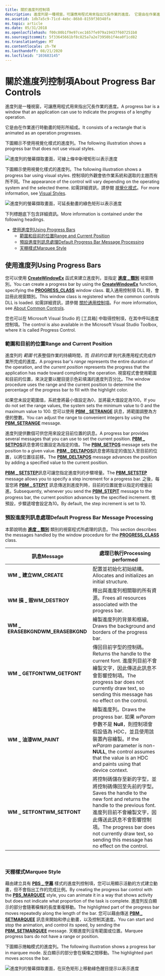 ```yaml
---
title: 關於進度列控制項
description: 進度列是一種視窗，可讓應用程式用來指出冗長作業的進度。 它是由在作業進行時動畫的矩形所組成。
ms.assetid: 1db7a5c9-71cd-4ebc-86b8-8159f30348fa
ms.topic: article
ms.date: 05/31/2018
ms.openlocfilehash: f00c80b1f9e97cec1657fe979a19437f607251b8
ms.sourcegitcommit: 5f33645661bf8c825a7a2e73950b1f4ea0f1cd82
ms.translationtype: MT
ms.contentlocale: zh-TW
ms.lasthandoff: 08/21/2020
ms.locfileid: "103683145"
---
```

# <a name="about-progress-bar-controls"></a><span data-ttu-id="02e94-104">關於進度列控制項</span><span class="sxs-lookup"><span data-stu-id="02e94-104">About Progress Bar Controls</span></span>

<span data-ttu-id="02e94-105">進度列是一種視窗，可讓應用程式用來指出冗長作業的進度。</span><span class="sxs-lookup"><span data-stu-id="02e94-105">A progress bar is a window that an application can use to indicate the progress of a lengthy operation.</span></span>

<span data-ttu-id="02e94-106">它是由在作業進行時動畫的矩形所組成。</span><span class="sxs-lookup"><span data-stu-id="02e94-106">It consists of a rectangle that is animated as an operation progresses.</span></span>

<span data-ttu-id="02e94-107">下圖顯示不使用視覺化樣式的進度列。</span><span class="sxs-lookup"><span data-stu-id="02e94-107">The following illustration shows a progress bar that does not use visual styles.</span></span>

![進度列的螢幕擷取畫面，可線上條中新增矩形以表示進度](images/pb-oldstyle.png)

<span data-ttu-id="02e94-109">下圖顯示使用視覺化樣式的進度列。</span><span class="sxs-lookup"><span data-stu-id="02e94-109">The following illustration shows a progress bar using visual styles.</span></span> <span data-ttu-id="02e94-110">控制項的外觀會依作業系統和選取的主題而有所不同。</span><span class="sxs-lookup"><span data-stu-id="02e94-110">The appearance of the control will vary depending on the operating system and the selected theme.</span></span> <span data-ttu-id="02e94-111">如需詳細資訊，請參閱 [視覺化樣式](themes-overview.md)。</span><span class="sxs-lookup"><span data-stu-id="02e94-111">For more information, see [Visual Styles](themes-overview.md).</span></span>

![進度列的螢幕擷取畫面，可延長動畫的綠色矩形以表示進度](images/pb-newstyle.png)

<span data-ttu-id="02e94-113">下列標題底下包含詳細資訊。</span><span class="sxs-lookup"><span data-stu-id="02e94-113">More information is contained under the following headings.</span></span>

-   [<span data-ttu-id="02e94-114">使用進度列</span><span class="sxs-lookup"><span data-stu-id="02e94-114">Using Progress Bars</span></span>](#using-progress-bars)
    -   [<span data-ttu-id="02e94-115">範圍和目前的位置</span><span class="sxs-lookup"><span data-stu-id="02e94-115">Range and Current Position</span></span>](#range-and-current-position)
    -   [<span data-ttu-id="02e94-116">預設進度列訊息處理</span><span class="sxs-lookup"><span data-stu-id="02e94-116">Default Progress Bar Message Processing</span></span>](#default-progress-bar-message-processing)
    -   [<span data-ttu-id="02e94-117">天棚樣式</span><span class="sxs-lookup"><span data-stu-id="02e94-117">Marquee Style</span></span>](#marquee-style)

## <a name="using-progress-bars"></a><span data-ttu-id="02e94-118">使用進度列</span><span class="sxs-lookup"><span data-stu-id="02e94-118">Using Progress Bars</span></span>

<span data-ttu-id="02e94-119">您可以使用 [**CreateWindowEx**](/windows/desktop/api/winuser/nf-winuser-createwindowexa) 函式來建立進度列，並指定 [**進度 \_ 類別**](common-control-window-classes.md) 視窗類別。</span><span class="sxs-lookup"><span data-stu-id="02e94-119">You can create a progress bar by using the [**CreateWindowEx**](/windows/desktop/api/winuser/nf-winuser-createwindowexa) function, specifying the [**PROGRESS\_CLASS**](common-control-window-classes.md) window class.</span></span> <span data-ttu-id="02e94-120">載入通用控制項 DLL 時，會註冊此視窗類別。</span><span class="sxs-lookup"><span data-stu-id="02e94-120">This window class is registered when the common controls DLL is loaded.</span></span> <span data-ttu-id="02e94-121">如需詳細資訊，請參閱 [關於通用控制項](common-controls-intro.md)。</span><span class="sxs-lookup"><span data-stu-id="02e94-121">For more information, see [About Common Controls](common-controls-intro.md).</span></span>

<span data-ttu-id="02e94-122">您也可以在 Microsoft Visual Studio 的 [工具箱] 中取得控制項，在其中呼叫進度控制項。</span><span class="sxs-lookup"><span data-stu-id="02e94-122">The control is also available in the Microsoft Visual Studio Toolbox, where it is called Progress Control.</span></span>

### <a name="range-and-current-position"></a><span data-ttu-id="02e94-123">範圍和目前的位置</span><span class="sxs-lookup"><span data-stu-id="02e94-123">Range and Current Position</span></span>

<span data-ttu-id="02e94-124">進度列的 *範圍* 代表整個作業的持續時間，而 *目前的位置* 則代表應用程式完成作業所完成的進度。</span><span class="sxs-lookup"><span data-stu-id="02e94-124">A progress bar's *range* represents the entire duration of the operation, and the *current position* represents the progress that the application has made toward completing the operation.</span></span> <span data-ttu-id="02e94-125">視窗程式會使用範圍和目前的位置，來決定要以醒目提示色彩填滿的進度列百分比。</span><span class="sxs-lookup"><span data-stu-id="02e94-125">The window procedure uses the range and the current position to determine the percentage of the progress bar to fill with the highlight color.</span></span>

<span data-ttu-id="02e94-126">如果您未設定範圍值，系統會將最小值設定為0，並將最大值設定為100。</span><span class="sxs-lookup"><span data-stu-id="02e94-126">If you do not set the range values, the system sets the minimum value to 0 and the maximum value to 100.</span></span> <span data-ttu-id="02e94-127">您可以使用 [**PBM \_ SETRANGE**](pbm-setrange.md) 訊息，將範圍調整為方便的整數。</span><span class="sxs-lookup"><span data-stu-id="02e94-127">You can adjust the range to convenient integers by using the [**PBM\_SETRANGE**](pbm-setrange.md) message.</span></span>

<span data-ttu-id="02e94-128">進度列提供數個可供您用來設定目前位置的訊息。</span><span class="sxs-lookup"><span data-stu-id="02e94-128">A progress bar provides several messages that you can use to set the current position.</span></span> <span data-ttu-id="02e94-129">[**PBM \_ SETPOS**](pbm-setpos.md)訊息會將位置設定為指定的值。</span><span class="sxs-lookup"><span data-stu-id="02e94-129">The [**PBM\_SETPOS**](pbm-setpos.md) message sets the position to a given value.</span></span> <span data-ttu-id="02e94-130">[**PBM \_ DELTAPOS**](pbm-deltapos.md)訊息會將指定的值加入至目前的位置，以將位置往前移。</span><span class="sxs-lookup"><span data-stu-id="02e94-130">The [**PBM\_DELTAPOS**](pbm-deltapos.md) message advances the position by adding a specified value to the current position.</span></span>

<span data-ttu-id="02e94-131">[**PBM \_ SETSTEP**](pbm-setstep.md)訊息可讓您指定進度列的步驟增量。</span><span class="sxs-lookup"><span data-stu-id="02e94-131">The [**PBM\_SETSTEP**](pbm-setstep.md) message allows you to specify a step increment for a progress bar.</span></span> <span data-ttu-id="02e94-132">之後，每當您將 [**PBM \_ STEPIT**](pbm-stepit.md) 訊息傳送到進度列時，目前的位置就會以指定的增量前進。</span><span class="sxs-lookup"><span data-stu-id="02e94-132">Subsequently, whenever you send the [**PBM\_STEPIT**](pbm-stepit.md) message to the progress bar, the current position advances by the specified increment.</span></span> <span data-ttu-id="02e94-133">依預設，步驟遞增會設定為10。</span><span class="sxs-lookup"><span data-stu-id="02e94-133">By default, the step increment is set to 10.</span></span>

### <a name="default-progress-bar-message-processing"></a><span data-ttu-id="02e94-134">預設進度列訊息處理</span><span class="sxs-lookup"><span data-stu-id="02e94-134">Default Progress Bar Message Processing</span></span>

<span data-ttu-id="02e94-135">本節說明由 [**進度 \_ 類別**](common-control-window-classes.md) 類別的視窗程式所處理的訊息。</span><span class="sxs-lookup"><span data-stu-id="02e94-135">This section describes the messages handled by the window procedure for the [**PROGRESS\_CLASS**](common-control-window-classes.md) class.</span></span>



| <span data-ttu-id="02e94-136">訊息</span><span class="sxs-lookup"><span data-stu-id="02e94-136">Message</span></span>            | <span data-ttu-id="02e94-137">處理已執行</span><span class="sxs-lookup"><span data-stu-id="02e94-137">Processing performed</span></span>                                                                                                                                                               |
|--------------------|------------------------------------------------------------------------------------------------------------------------------------------------------------------------------------|
| <span data-ttu-id="02e94-138">**WM \_ 建立**</span><span class="sxs-lookup"><span data-stu-id="02e94-138">**WM\_CREATE**</span></span>     | <span data-ttu-id="02e94-139">配置並初始化初始結構。</span><span class="sxs-lookup"><span data-stu-id="02e94-139">Allocates and initializes an initial structure.</span></span>                                                                                                                                    |
| <span data-ttu-id="02e94-140">**WM 損 \_ 毀**</span><span class="sxs-lookup"><span data-stu-id="02e94-140">**WM\_DESTROY**</span></span>    | <span data-ttu-id="02e94-141">釋出與進度列相關聯的所有資源。</span><span class="sxs-lookup"><span data-stu-id="02e94-141">Frees all resources associated with the progress bar.</span></span>                                                                                                                              |
| <span data-ttu-id="02e94-142">**WM \_ ERASEBKGND**</span><span class="sxs-lookup"><span data-stu-id="02e94-142">**WM\_ERASEBKGND**</span></span> | <span data-ttu-id="02e94-143">繪製進度列的背景和框線。</span><span class="sxs-lookup"><span data-stu-id="02e94-143">Draws the background and borders of the progress bar.</span></span>                                                                                                                              |
| <span data-ttu-id="02e94-144">**WM \_ GETFONT**</span><span class="sxs-lookup"><span data-stu-id="02e94-144">**WM\_GETFONT**</span></span>    | <span data-ttu-id="02e94-145">傳回目前字型的控制碼。</span><span class="sxs-lookup"><span data-stu-id="02e94-145">Returns the handle to the current font.</span></span> <span data-ttu-id="02e94-146">進度列目前不會繪製文字，因此傳送此訊息不會影響控制項。</span><span class="sxs-lookup"><span data-stu-id="02e94-146">The progress bar does not currently draw text, so sending this message has no effect on the control.</span></span>                                       |
| <span data-ttu-id="02e94-147">**WM \_ 油漆**</span><span class="sxs-lookup"><span data-stu-id="02e94-147">**WM\_PAINT**</span></span>      | <span data-ttu-id="02e94-148">繪製進度列。</span><span class="sxs-lookup"><span data-stu-id="02e94-148">Draws the progress bar.</span></span> <span data-ttu-id="02e94-149">如果 *wParam* 參數不是 **Null**，則控制項會假設值為 HDC，並且使用該裝置內容繪製。</span><span class="sxs-lookup"><span data-stu-id="02e94-149">If the *wParam* parameter is non-**NULL**, the control assumes that the value is an HDC and paints using that device context.</span></span>                              |
| <span data-ttu-id="02e94-150">**WM \_ SETFONT**</span><span class="sxs-lookup"><span data-stu-id="02e94-150">**WM\_SETFONT**</span></span>    | <span data-ttu-id="02e94-151">將控制碼儲存至新的字型，並將控制碼傳回至先前的字型。</span><span class="sxs-lookup"><span data-stu-id="02e94-151">Saves the handle to the new font and returns the handle to the previous font.</span></span> <span data-ttu-id="02e94-152">進度列目前不會繪製文字，因此傳送此訊息不會影響控制項。</span><span class="sxs-lookup"><span data-stu-id="02e94-152">The progress bar does not currently draw text, so sending this message has no effect on the control.</span></span> |



 

### <a name="marquee-style"></a><span data-ttu-id="02e94-153">天棚樣式</span><span class="sxs-lookup"><span data-stu-id="02e94-153">Marquee Style</span></span>

<span data-ttu-id="02e94-154">藉由建立具有 [**PBS \_ 字幕**](progress-bar-control-styles.md) 樣式的進度列控制項，您可以用顯示活動的方式建立動畫，但不會指出工作的完成比例。</span><span class="sxs-lookup"><span data-stu-id="02e94-154">By creating the progress bar control with the [**PBS\_MARQUEE**](progress-bar-control-styles.md) style, you can animate it in a way that shows activity but does not indicate what proportion of the task is complete.</span></span> <span data-ttu-id="02e94-155">進度列反白顯示的部分會隨著橫條的長度重複移動。</span><span class="sxs-lookup"><span data-stu-id="02e94-155">The highlighted part of the progress bar moves repeatedly along the length of the bar.</span></span> <span data-ttu-id="02e94-156">您可以藉由傳送 [**PBM \_ SETMARQUEE**](pbm-setmarquee.md) 訊息來開始和停止動畫，以及控制其速度。</span><span class="sxs-lookup"><span data-stu-id="02e94-156">You can start and stop the animation, and control its speed, by sending the [**PBM\_SETMARQUEE**](pbm-setmarquee.md) message.</span></span> <span data-ttu-id="02e94-157">天棚進度列沒有範圍或位置。</span><span class="sxs-lookup"><span data-stu-id="02e94-157">Marquee progress bars do not have a range or position.</span></span>

<span data-ttu-id="02e94-158">下圖顯示捲軸模式的進度列。</span><span class="sxs-lookup"><span data-stu-id="02e94-158">The following illustration shows a progress bar in marquee mode.</span></span> <span data-ttu-id="02e94-159">反白顯示的部分會在橫條之間移動。</span><span class="sxs-lookup"><span data-stu-id="02e94-159">The highlighted part moves across the bar.</span></span>

![進度列的螢幕擷取畫面，在灰色矩形上移動綠色醒目提示以表示進度](images/pb-marquee.png)

 

 